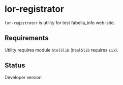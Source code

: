 lor-registrator
===============

``lor-registrator`` is utility for test fabella_info web-site.


Requirements
-------------

Utility requires module ``html5lib`` (``html5lib`` requires ``six``).


Status
------

Developer version
